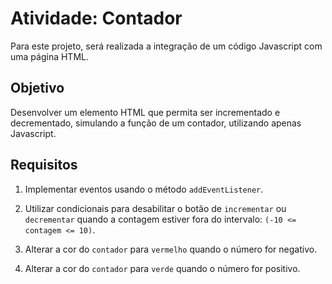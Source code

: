# Atividade: Contador

Para este projeto, será realizada a integração de um código Javascript com uma página HTML.

## Objetivo

Desenvolver um elemento HTML que permita ser incrementado e decrementado, simulando a função de um contador, utilizando apenas Javascript.

## Requisitos

1. Implementar eventos usando o método `addEventListener`.

2. Utilizar condicionais para desabilitar o botão de `incrementar` ou `decrementar` quando a contagem estiver fora do intervalo: `(-10 <= contagem <= 10)`.

3. Alterar a cor do `contador` para `vermelho` quando o número for negativo.

4. Alterar a cor do `contador` para `verde` quando o número for positivo.